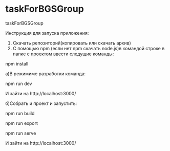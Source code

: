 # taskForBGSGroup
taskForBGSGroup

Инструкция для запуска приложения:
1) Скачать репозиторий(копировать или скачать архив)
2) С помощью npm (если нет npm скачать node.js)в командой строке в папке с проектом ввести следущие команды:

npm install

a)В режимиме разработки команда: 

npm run dev 

И зайти на http://localhost:3000/  

б)Собрать и проект и запустить:

npm run build

npm run export

npm run serve

И зайти на http://localhost:3000/ 
